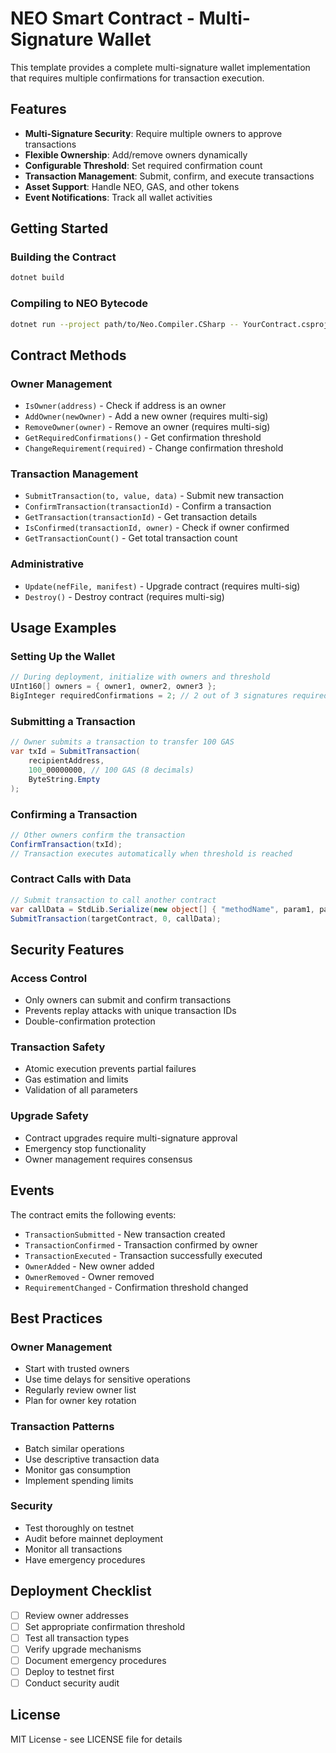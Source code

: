 # NEO Smart Contract - Multi-Signature Wallet

This template provides a complete multi-signature wallet implementation that requires multiple confirmations for transaction execution.

## Features

- **Multi-Signature Security**: Require multiple owners to approve transactions
- **Flexible Ownership**: Add/remove owners dynamically
- **Configurable Threshold**: Set required confirmation count
- **Transaction Management**: Submit, confirm, and execute transactions
- **Asset Support**: Handle NEO, GAS, and other tokens
- **Event Notifications**: Track all wallet activities

## Getting Started

### Building the Contract

```bash
dotnet build
```

### Compiling to NEO Bytecode

```bash
dotnet run --project path/to/Neo.Compiler.CSharp -- YourContract.csproj
```

## Contract Methods

### Owner Management

- `IsOwner(address)` - Check if address is an owner
- `AddOwner(newOwner)` - Add a new owner (requires multi-sig)
- `RemoveOwner(owner)` - Remove an owner (requires multi-sig)
- `GetRequiredConfirmations()` - Get confirmation threshold
- `ChangeRequirement(required)` - Change confirmation threshold

### Transaction Management

- `SubmitTransaction(to, value, data)` - Submit new transaction
- `ConfirmTransaction(transactionId)` - Confirm a transaction
- `GetTransaction(transactionId)` - Get transaction details
- `IsConfirmed(transactionId, owner)` - Check if owner confirmed
- `GetTransactionCount()` - Get total transaction count

### Administrative

- `Update(nefFile, manifest)` - Upgrade contract (requires multi-sig)
- `Destroy()` - Destroy contract (requires multi-sig)

## Usage Examples

### Setting Up the Wallet

```csharp
// During deployment, initialize with owners and threshold
UInt160[] owners = { owner1, owner2, owner3 };
BigInteger requiredConfirmations = 2; // 2 out of 3 signatures required
```

### Submitting a Transaction

```csharp
// Owner submits a transaction to transfer 100 GAS
var txId = SubmitTransaction(
    recipientAddress,
    100_00000000, // 100 GAS (8 decimals)
    ByteString.Empty
);
```

### Confirming a Transaction

```csharp
// Other owners confirm the transaction
ConfirmTransaction(txId);
// Transaction executes automatically when threshold is reached
```

### Contract Calls with Data

```csharp
// Submit transaction to call another contract
var callData = StdLib.Serialize(new object[] { "methodName", param1, param2 });
SubmitTransaction(targetContract, 0, callData);
```

## Security Features

### Access Control
- Only owners can submit and confirm transactions
- Prevents replay attacks with unique transaction IDs
- Double-confirmation protection

### Transaction Safety
- Atomic execution prevents partial failures
- Gas estimation and limits
- Validation of all parameters

### Upgrade Safety
- Contract upgrades require multi-signature approval
- Emergency stop functionality
- Owner management requires consensus

## Events

The contract emits the following events:

- `TransactionSubmitted` - New transaction created
- `TransactionConfirmed` - Transaction confirmed by owner
- `TransactionExecuted` - Transaction successfully executed
- `OwnerAdded` - New owner added
- `OwnerRemoved` - Owner removed
- `RequirementChanged` - Confirmation threshold changed

## Best Practices

### Owner Management
- Start with trusted owners
- Use time delays for sensitive operations
- Regularly review owner list
- Plan for owner key rotation

### Transaction Patterns
- Batch similar operations
- Use descriptive transaction data
- Monitor gas consumption
- Implement spending limits

### Security
- Test thoroughly on testnet
- Audit before mainnet deployment
- Monitor all transactions
- Have emergency procedures

## Deployment Checklist

- [ ] Review owner addresses
- [ ] Set appropriate confirmation threshold
- [ ] Test all transaction types
- [ ] Verify upgrade mechanisms
- [ ] Document emergency procedures
- [ ] Deploy to testnet first
- [ ] Conduct security audit

## License

MIT License - see LICENSE file for details